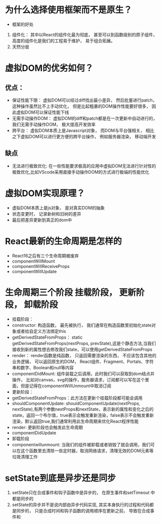 # 为什么选择使用框架而不是原生？
- 框架的好处
1. 组件化： 其中以React的组件化最为彻底， 甚至可以到函数级别的原子组件， 高度的组件化是我们的工程易于维护， 易于组合拓展。
2. 天然分层
# 虚拟DOM的优劣如何？
## 优点：
- 保证性能下限： 虚拟DOM可以经过diff找出最小差异， 然后批量进行patch， 这种操作虽然比不上手动优化， 但是比起粗暴的DOM操作性能要好很多， 因此虚拟DOM可以保证性能下线
- 无需手动操作DOM： 虚拟DOM的diff和patch都是在一次更新中自动进行的，我们无需手动操作DOM， 极大提高开发效率
- 跨平台： 虚拟DOM本质上是Javascript对象， 而DOM与平台强相关， 相比之下虚拟DOM可以进行更方便的跨平台操作， 例如服务器渲染， 移动端开发
## 缺点
- 无法进行极致优化: 在一些性能要求极高的应用中虚拟DOM无法进行针对性的极致优化,比如VScode采用直接手动操作DOM的方式进行极端的性能优化
# 虚拟DOM实现原理？
- 虚拟DOM本质上是js对象， 是对真实DOM的抽象
- 状态变更时， 记录新树和旧树的差异
- 最后把差异更新到真正的dom中
# React最新的生命周期是怎样的
- React16之后有三个生命周期被废弃
- componentWillMount
- componentWillReceiveProps
- componentWillUpdate
# 生命周期三个阶段 挂载阶段， 更新阶段， 卸载阶段
- 挂载阶段：
-  constructor: 构造函数， 最先被执行， 我们通常在构造函数里初始化state对象或者给自定义方法绑定this
- getDerivedStateFromProps： static getDerivedStateFromProps(nextProps, prevState),这是个静态方法,当我们接收到新的属性想去修改我们state，可以使用getDerivedStateFromProps
- render： render函数是纯函数， 只返回需要渲染的东西， 不应该包含其他的业务逻辑， 可以返回原生的DOM， React组件、Fragment、Portals、字符串和数字、Boolean和null等内容
- componentDidMount: 组件装载之后调用，此时我们可以获取到dom结点并操作， 比如对canvas，svg的操作，服务器请求，订阅都可以写在这个里面，但是记得在componentWillUnmount中取消订阅
- 更新阶段：
- getDerivedStateFromProps：此方法在更新个挂载阶段都可能会调用
- shouldComponentUpdate: shouldComponentUpdate(nextProps, nextState),有两个参数nextProps和nextState，表示新的属性和变化之后的state，返回一个布尔值，true表示会触发重新渲染，false表示不会触发重新渲染，默认返回true,我们通常利用此生命周期来优化React程序性能
- render: 更新阶段也会触发此生命周期
- componentDidUpdate
- 卸载阶段
- componentwillunmount: 当我们的组件被卸载或者销毁了就会调用，我们可以在这个函数里去清除一些定时器，取消网络请求，清理无效的DOM元素等垃圾清理工作
# setState到底是异步还是同步
1. setState只在合成事件和钩子函数中是异步的， 在原生事件和setTimeout 中都是同步的
2. setState的异步并不是说内部由异步代码实现, 其实本身执行的过程和代码都是同步的， 只是合成时间和钩子函数的调用顺序在更新之前， 导致在合成事件和
